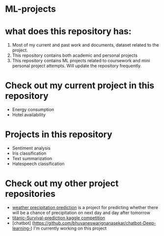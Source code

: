 # ML-projects

# what does this repository has:

1. Most of my current and past work and documents, dataset related to the project. 
2. This repository contains both academic and personal projects
3. This repository contains ML projects related to coursework and mini personal project attempts. Will update the repository frequently.

# Check out my current project in this repository 

- Energy consumption
- Hotel availability

# Projects in this repository

- Sentiment analysis
- Iris classification
- Text summarization
- Hatespeech classification

# Check out my other project repositories 

- [weather precipitation prediction](https://github.com/bhuvaneswarignanasekar/Precipitation-prediction) is a project for predicting whether there will be a chance of precipitation on next day and day after tomorrow 
- [titanic-Survival-prediction kaggle competition ](https://github.com/bhuvaneswarignanasekar/titanic-prediction-Kaggle)
- [chatbot] (https://github.com/bhuvaneswarignanasekar/chatbot-Deep-learning-) I'm currently working on this project


